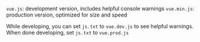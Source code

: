 `vue.js`: development version, includes helpful console warnings
`vue.min.js`: production version, optimized for size and speed

While developing, you can set `js.txt` to `vue.dev.js` to see helpful warnings.
When done developing, set `js.txt` to `vue.prod.js`
